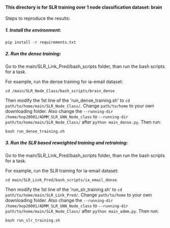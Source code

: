 #### This directory is for SLR training over 1 node classification dataset: brain

Steps to reproduce the results:

##### 1. Install the environment: 

`pip install -r requirements.txt`
<br />


##### 2. Run the dense training:

Go to the main/SLR_Link_Pred/bash_scripts folder, than run the bash scripts for a task. 

For example, run the dense training for ia-email dataset: 

`cd /main/SLR_Node_Class/bash_scripts/brain_dense`

Then modify the 1st line of the 'run_dense_training.sh' to `cd path/to/home/main/SLR_Node_Class/`. Change `path/to/home` to your own downloading folder.
Also change the `--running-dir /home/hop20001/ADMM_SLR_GNN_Node_class` to `--running-dir path/to/home/main/SLR_Node_Class/` after `python main_dense.py`. Then run:

`bash run_dense_training.sh`
<br />


##### 3. Run the SLR based reweighted training and retraining:

Go to the main/SLR_Link_Pred/bash_scripts folder, than run the bash scripts for a task. 

For example, run the SLR training for ia-email dataset: 

`cd main/SLR_Link_Pred/bash_scripts/ia_email_dense`

Then modify the 1st line of the 'run_slr_training.sh' to `cd path/to/home/main/SLR_Link_Pred/`. Change `path/to/home` to your own downloading folder. Also change the `--running-dir /home/hop20001/ADMM_SLR_GNN_Node_class` to `--running-dir path/to/home/main/SLR_Node_Class/` after `python main_admm.py`. Then run:

`bash run_slr_training.sh`

